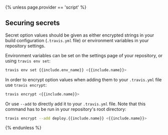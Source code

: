 {% unless page.provider == 'script' %}
## Securing secrets

Secret option values should be given as either encrypted strings in your build
configuration (`.travis.yml` file) or environment variables in your repository
settings.

Environment variables can be set on the settings page of your repository, or
using `travis env set`:

```bash
travis env set {{include.env_name}} <{{include.name}}>
```

In order to encrypt option values when adding them to your `.travis.yml` file
use `travis encrypt`:

```bash
travis encrypt <{{include.name}}>
```

Or use `--add` to directly add it to your `.travis.yml` file. Note that this command has to be run in your repository's root directory:

```bash
travis encrypt --add deploy.{{include.name}} <{{include.name}}>
```

{% endunless %}
